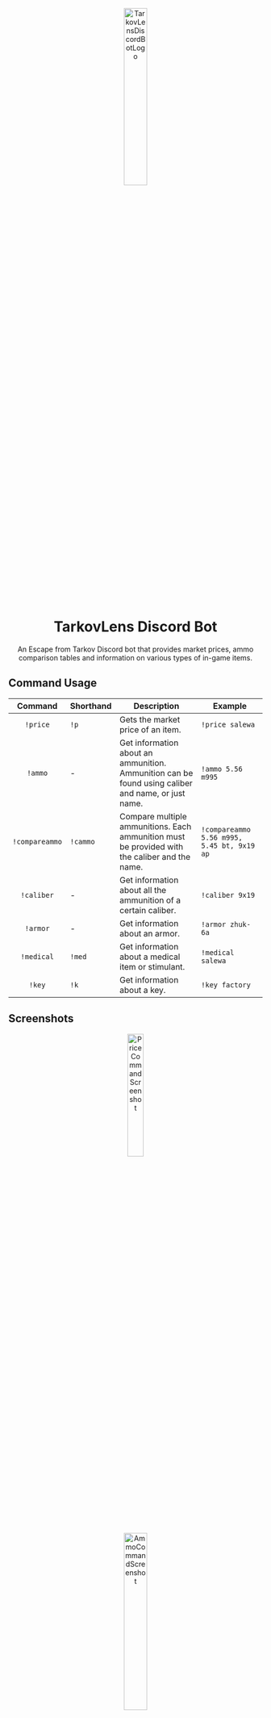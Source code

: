 <p align="center"><img src="https://i.ibb.co/Pj3P8Ms/tarkovlens-logo.png" alt="TarkovLensDiscordBotLogo" width="30%" height="30%" /></p>
<h1 align="center">TarkovLens Discord Bot</h1>

<p align="center">An Escape from Tarkov Discord bot that provides market prices, ammo comparison tables and information on various types of in-game items.</p>

## Command Usage
|     Command    | Shorthand | Description                                                                                        | Example                                    |
|:--------------:|-----------|----------------------------------------------------------------------------------------------------|--------------------------------------------|
| `!price`       | `!p`      | Gets the market price of an item.                                                                  | `!price salewa`                            |
| `!ammo`        | -         | Get information about an ammunition. Ammunition can be found using caliber and name, or just name. | `!ammo 5.56 m995`                          |
| `!compareammo` | `!cammo`  | Compare multiple ammunitions. Each ammunition must be provided with the caliber and the name.      | `!compareammo 5.56 m995, 5.45 bt, 9x19 ap` |
| `!caliber`     | -         | Get information about all the ammunition of a certain caliber.                                     | `!caliber 9x19`                            |
| `!armor`       | -         | Get information about an armor.                                                                    | `!armor zhuk-6a`                           |
| `!medical`     | `!med`    | Get information about a medical item or stimulant.                                                 | `!medical salewa`                          |
| `!key`         | `!k`      | Get information about a key.                                                                       | `!key factory`                             |

## Screenshots
<p align="center"><img src="https://i.ibb.co/zHk9pCX/tl-screenshot1.png" alt="PriceCommandScreenshot" width="25%" height="25%" /></p>
<p align="center"><img src="https://i.ibb.co/sCZTJ6x/tl-screenshot2.png" alt="AmmoCommandScreenshot" width="30%" height="30%" /></p>
<p align="center"><img src="https://i.ibb.co/0DygrdD/tl-screenshot3.png" alt="KeyCommandScreenshot" width="40%" height="40%" /></p>
<p align="center"><img src="https://i.ibb.co/1bj5hNY/tl-screenshot4.png" alt="CompareammoCommandScreenshot" width="65%" height="65%" /></p>

## Tools
Built with C# .Net Core 3.1 and the DSharpPlus Nuget package.
